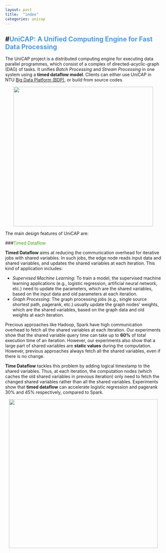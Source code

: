 ```yaml
---
layout: post
title:  "index"
categories: unicap
---
```

#<span style="color: #4499ee">UniCAP: A Unified Computing Engine for Fast Data Processing</span> 
---

The UniCAP project is a distributed computing engine for executing data parallel programmes, which consist of a complex of  directed-acyclic-graph (DAG) of tasks. It unifies *Batch Processing* and *Stream Processing* in one system using a **timed dataflow model**. Clients can either use UniCAP in NTU [Big Data Platform (BDP)](http://155.69.146.43/bdp), or build from source codes. 

<div  align="center">    
<img src="http://cap-ntu.github.io/UniCAP/img/unicap_sys.jpg" width="450" />
</div>

The main design features of UniCAP are:

###<span style="color: #43a102">Timed Dataflow</span>

**Timed Dataflow** aims at reducing the communication overhead for iterative jobs with shared variables. In such jobs, the edge node reads input data and shared variables, and updates the shared variables at each iteration. This kind of application includes:

* *Supervised Machine Learning*: To train a model, the supervised machine learning applications (e.g., logistic regression, artificial neural network, etc.) need to update the parameters, which are the shared variables, based on the input data and old parameters at each iteration.
* *Graph Processing*: The graph processing jobs (e.g., single source shortest path, pagerank, etc.) usually update the graph nodes' weights, which are the shared variables, based on the graph data and old weights at each iteration.

Precious approaches like Hadoop, Spark have high communication overhead to fetch all the shared variables at each iteration. Our experiments show that the shared variable query time can take up to **60%** of total execution time of an iteration. However, our experiments also show that a large part of shared variables are **static values** during the computation. However, previous approaches always fetch all the shared variables, even if there is no change. 

**Time Dataflow** tackles this problem by adding logical timestamp to the shared variables. Thus, at each iteration, the computation nodes (which caches the old shared variables in previous iteration) only need to fetch the changed shared variables rather than all the shared variables. Experiments show that **timed dataflow** can accelerate logistic regression and pagerank 30% and 45% respectively, compared to Spark.

<div  align="center">    
<img src="http://cap-ntu.github.io/UniCAP/img/timed_data_flow.jpg" width="480" />
</div>